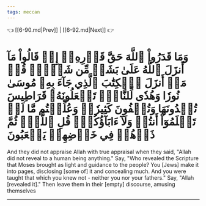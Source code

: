 ```yaml
---
tags: meccan
---
```


👈 [[6-90.md|Prev]] | [[6-92.md|Next]] 👉

# وَمَا قَدَرُواْ ٱللَّهَ حَقَّ قَدۡرِهِۦٓ إِذۡ قَالُواْ مَآ أَنزَلَ ٱللَّهُ عَلَىٰ بَشَرٖ مِّن شَيۡءٖۗ قُلۡ مَنۡ أَنزَلَ ٱلۡكِتَٰبَ ٱلَّذِي جَآءَ بِهِۦ مُوسَىٰ نُورٗا وَهُدٗى لِّلنَّاسِۖ تَجۡعَلُونَهُۥ قَرَاطِيسَ تُبۡدُونَهَا وَتُخۡفُونَ كَثِيرٗاۖ وَعُلِّمۡتُم مَّا لَمۡ تَعۡلَمُوٓاْ أَنتُمۡ وَلَآ ءَابَآؤُكُمۡۖ قُلِ ٱللَّهُۖ ثُمَّ ذَرۡهُمۡ فِي خَوۡضِهِمۡ يَلۡعَبُونَ

And they did not appraise Allah with true appraisal when they said, "Allah did not reveal to a human being anything." Say, "Who revealed the Scripture that Moses brought as light and guidance to the people? You [Jews] make it into pages, disclosing [some of] it and concealing much. And you were taught that which you knew not - neither you nor your fathers." Say, "Allah [revealed it]." Then leave them in their [empty] discourse, amusing themselves

---

